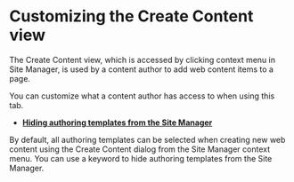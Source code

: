 # Customizing the Create Content view

The Create Content view, which is accessed by clicking context menu in Site Manager, is used by a content author to add web content items to a page.

You can customize what a content author has access to when using this tab.

-   **[Hiding authoring templates from the Site Manager](../admin-system/epc_wcm_hide_authoring_templates.md)**  

By default, all authoring templates can be selected when creating new web content using the Create Content dialog from the Site Manager context menu. You can use a keyword to hide authoring templates from the Site Manager.
